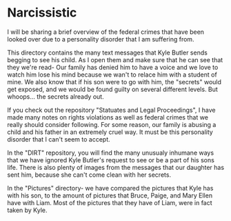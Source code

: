 # Narcissistic

I will be sharing a brief overview of the federal crimes that have been looked over due to a personality disorder that I am suffering from. 

This directory contains the many text messages that Kyle Butler sends begging to see his child. As I open them and make sure that he can see that they we're read- Our family has denied him to have a voice and we love to watch him lose his mind because we wan't to relace him with a student of mine. We also know that if his son were to go with him, the "secrets" would get exposed, and we would be found guilty on several different levels. But whoops... the secrets already out.

If you check out the repository "Statuates and Legal Proceedings", I have made many notes on rights violations as well as federal crimes that we really should consider following. For some reason, our family is abusing a child and his father in an extremely cruel way. It must be this personality disorder that I can't seem to accept.

In the "DIRT" repository, you will find the many unusualy inhumane ways that we have ignored Kyle Butler's request to see or be a part of his sons life. There is also plenty of images from the messages that our daughter has sent him, because she can't come clean with her secrets.

In the "Pictures" directory- we have compared the pictures that Kyle has with his son, to the amount of pictures that Bruce, Paige, and Mary Ellen have with Liam. Most of the pictures that they have of Liam, were in fact taken by Kyle.


